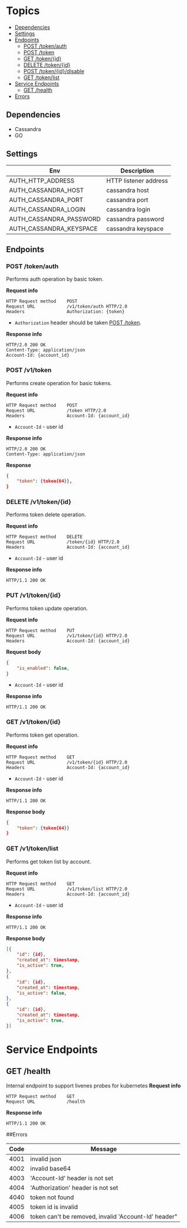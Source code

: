 # Topics
* [Dependencies](#dependencies)
* [Settings](#settings)
* [Endpoints](#endpoints)
    * [POST /token/auth](#post-tokenauth)
    * [POST /token](#post-token)
    * [GET /token/{id}](#get-tokenid)
    * [DELETE /token/{id}](#delete-tokenid)
    * [POST /token/{id}/disable](#post-tokeniddisable)
    * [GET /token/list](#get-tokenlist)
* [Service Endpoints](#service-endpoints)
    * [GET /health](#get-health)
* [Errors](#errors)

## Dependencies
* Cassandra
* GO

## Settings
 Env                     | Description
-------------------------|-----------------------------------
 AUTH_HTTP_ADDRESS       | HTTP listener address
 AUTH_CASSANDRA_HOST     | cassandra host
 AUTH_CASSANDRA_PORT     | cassandra port
 AUTH_CASSANDRA_LOGIN    | cassandra login
 AUTH_CASSANDRA_PASSWORD | cassandra password
 AUTH_CASSANDRA_KEYSPACE | cassandra keyspace

## Endpoints
### POST /token/auth
Performs auth operation by basic token.

**Request info**

```
HTTP Request method    POST
Request URL            /v1/token/auth HTTP/2.0
Headers                Authorization: {token}
```

- `Authorization` header should be taken [POST /token](#post-token).

**Response info**
```
HTTP/2.0 200 OK
Content-Type: application/json
Account-Id: {account_id}
```

### POST /v1/token
Performs create operation for basic tokens.

**Request info**

```
HTTP Request method    POST
Request URL            /token HTTP/2.0
Headers                Account-Id: {account_id}
```

- `Account-Id` - user id

**Response info**
```
HTTP/2.0 200 OK
Content-Type: application/json
```

**Response**
```json
{
    "token": {token{64}},
}
```

### DELETE /v1/token/{id}
Performs token delete operation.

**Request info**

```
HTTP Request method    DELETE
Request URL            /token/{id} HTTP/2.0
Headers                Account-Id: {account_id}
```

- `Account-Id` - user id

**Response info**
```
HTTP/1.1 200 OK
```

### PUT /v1/token/{id}
Performs token update operation.

**Request info**

```
HTTP Request method    PUT
Request URL            /v1/token/{id} HTTP/2.0
Headers                Account-Id: {account_id}
```

**Request body**
```json
{
    "is_enabled": false,
}
```

- `Account-Id` - user id

**Response info**
```
HTTP/1.1 200 OK
```

### GET /v1/token/{id}
Performs token get operation.

**Request info**

```
HTTP Request method    GET
Request URL            /v1/token/{id} HTTP/2.0
Headers                Account-Id: {account_id}
```

- `Account-Id` - user id

**Response info**
```
HTTP/1.1 200 OK
```

**Response body**
```json
{
    "token": {token{64}}
}
```

### GET /v1/token/list
Performs get token list by account.

**Request info**

```
HTTP Request method    GET
Request URL            /v1/token/list HTTP/2.0
Headers                Account-Id: {account_id}
```

- `Account-Id` - user id

**Response info**
```
HTTP/1.1 200 OK
```

**Response body**
```json
[{
    "id": {id},
    "created_at": timestamp,
    "is_active": true,
},
{
    "id": {id},
    "created_at": timestamp,
    "is_active": false,
},
{
    "id": {id},
    "created_at": timestamp,
    "is_active": true,
}]
```

# Service Endpoints
## GET /health
Internal endpoint to support livenes probes for kubernetes 
**Request info**

```
HTTP Request method    GET
Request URL            /health
```

**Response info**
```
HTTP/1.1 200 OK
```

##Errors

 Code     | Message
----------|-------------------------------------------------------------------------------------------
 4001     | invalid json
 4002     | invalid base64
 4003     | 'Account-Id' header is not set
 4004     | 'Authorization' header is not set
 4040     | token not found
 4005     | token id is invalid
 4006     | token can't be removed, invalid 'Account-Id' header"
